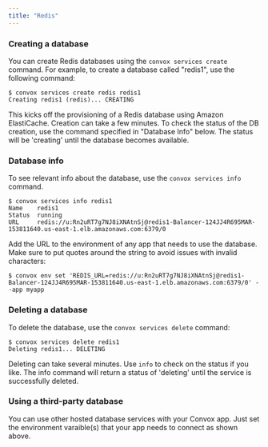 ```yaml
---
title: "Redis"
---
```

### Creating a database

You can create Redis databases using the `convox services create` command. For example, to create a database called "redis1", use the following command:

    $ convox services create redis redis1
    Creating redis1 (redis)... CREATING

This kicks off the provisioning of a Redis database using Amazon ElastiCache. Creation can take a few minutes. To check the status of the DB creation, use the command specified in "Database Info" below. The status will be 'creating' until the database becomes available.

### Database info

To see relevant info about the database, use the `convox services info` command.

    $ convox services info redis1
    Name    redis1
    Status  running
    URL     redis://u:Rn2uRT7g7NJ8iXNAtnSj@redis1-Balancer-124JJ4R695MAR-153811640.us-east-1.elb.amazonaws.com:6379/0

Add the URL to the environment of any app that needs to use the database. Make sure to put quotes around the string to avoid issues with invalid characters:

    $ convox env set 'REDIS_URL=redis://u:Rn2uRT7g7NJ8iXNAtnSj@redis1-Balancer-124JJ4R695MAR-153811640.us-east-1.elb.amazonaws.com:6379/0' --app myapp

### Deleting a database

To delete the database, use the `convox services delete` command:

    $ convox services delete redis1
    Deleting redis1... DELETING

Deleting can take several minutes. Use `info` to check on the status if you like. The info command will return a status of 'deleting' until the service is successfully deleted.

### Using a third-party database

You can use other hosted database services with your Convox app. Just set the environment varaible(s) that your app needs to connect as shown above.
